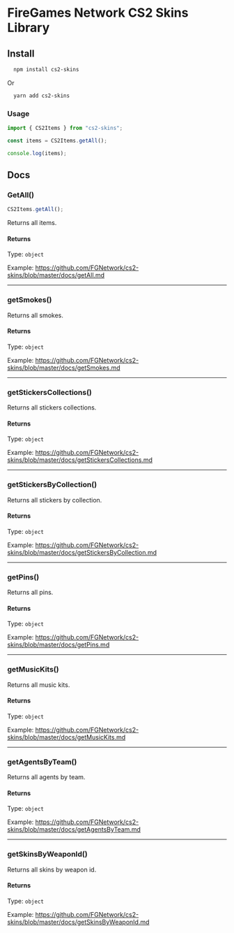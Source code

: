 # FireGames Network CS2 Skins Library

## Install

```sh
  npm install cs2-skins
```
Or
```sh
  yarn add cs2-skins
```


### Usage

```ts
import { CS2Items } from "cs2-skins";

const items = CS2Items.getAll();

console.log(items);
```

## Docs

### GetAll()

```ts
CS2Items.getAll();
```

Returns all items.

#### Returns

Type: `object`

Example: https://github.com/FGNetwork/cs2-skins/blob/master/docs/getAll.md

---

### getSmokes()

Returns all smokes.

#### Returns

Type: `object`

Example: https://github.com/FGNetwork/cs2-skins/blob/master/docs/getSmokes.md

---

### getStickersCollections()

Returns all stickers collections.

#### Returns

Type: `object`

Example: https://github.com/FGNetwork/cs2-skins/blob/master/docs/getStickersCollections.md

---

### getStickersByCollection()

Returns all stickers by collection.

#### Returns

Type: `object`

Example: https://github.com/FGNetwork/cs2-skins/blob/master/docs/getStickersByCollection.md

---

### getPins()

Returns all pins.

#### Returns

Type: `object`

Example: https://github.com/FGNetwork/cs2-skins/blob/master/docs/getPins.md

---

### getMusicKits()

Returns all music kits.

#### Returns

Type: `object`

Example: https://github.com/FGNetwork/cs2-skins/blob/master/docs/getMusicKits.md

---

### getAgentsByTeam()

Returns all agents by team.

#### Returns

Type: `object`

Example: https://github.com/FGNetwork/cs2-skins/blob/master/docs/getAgentsByTeam.md

---

### getSkinsByWeaponId()

Returns all skins by weapon id.

#### Returns

Type: `object`

Example: https://github.com/FGNetwork/cs2-skins/blob/master/docs/getSkinsByWeaponId.md
